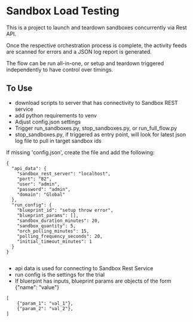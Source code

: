 # Sandbox Load Testing

This is a project to launch and teardown sandboxes concurrently via Rest API.

Once the respective orchestration process is complete, the activity feeds are scanned for errors and a JSON log report is generated.

The flow can be run all-in-one, or setup and teardown triggered independently to have control over timings.

## To Use
- download scripts to server that has connectivity to Sandbox REST service
- add python requirements to venv
- Adjust config.json settings
- Trigger run_sandboxes.py, stop_sandboxes.py, or run_full_flow.py
-  stop_sandboxes.py, if triggered as entry point, will look for latest json log file to pull in target sandbox ids

If missing 'config.json', create the file and add the following:

```
{
  "api_data": {
    "sandbox_rest_server": "localhost",
    "port": "82",
    "user": "admin",
    "password": "admin",
    "domain": "Global"
  },
  "run_config": {
    "blueprint_id": "setup throw error",
    "blueprint_params": [],
    "sandbox_duration_minutes": 20,
    "sandbox_quantity": 5,
    "orch_polling_minutes": 15,
    "polling_frequency_seconds": 20,
    "initial_timeout_minutes": 1
  }
}


```

- api data is used for connecting to Sandbox Rest Service
- run config is the settings for the trial
- If bluerpint has inputs, blueprint params are objects of the form {"name": "value"}

```
[
    {"param_1": "val_1"},
    {"param_2": "val_2"},
]
```